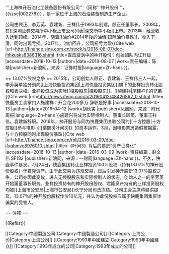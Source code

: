 '''上海神开石油化工装备股份有限公司'''（简称'''神开股份'''，{{szse|002278}}），是一家位于上海的石油装备制造生产企业。

公司由顾正、李芳英、袁建新、王祥伟于1993年创建。顾正任董事长。2009年，在[[深圳证券交易所中小板上市公司列表|深交所中小板]]上市。2013年，经营收入达到顶峰。2014年，随着[[油价#2014年後的油價|国际油价暴跌]]，收入下滑，同时出现亏损。2017年，油价回升，公司扭亏为盈<ref name="a1">{{Cite web |url=http://finance.sina.com.cn/stock/s/2018-08-07/doc-ihhkusks8386316.shtml |title=直击漩涡中的神开股份：创始团队内讧升级 |accessdate=2018-10-13 |author=|date=2018-08-07 |work=责任编辑：陈靖|publisher=新浪网，来源：证券时报|language=Zh-hans }}</ref>。

== 13.07%股权之争 ==
2015年，公司创始人顾正、袁建新、王祥伟三人一起，李芳英单独分别向[[上海快鹿投资集团|上海快鹿投资集团]]旗下的业祥投资转让股权和表决权。业祥投资成为实际[[控股股东|控股股东]]，[[施建祥|施建祥]]的兄弟<ref>{{Cite web |url=http://news.ifeng.com/a/20160412/48426862_0.shtml |title=快鹿员工谈掌门人施建祥：开会花200多万 辞职是好事 |accessdate=2018-10-13 |author=|date=2016-04-12 |work=胡秋实 |publisher=凤凰网，来源：时代周报|language=Zh-hans }}</ref>施建兴<ref name="a1"/>将成为实际控制人。董事长顾英、董事王祥伟、袁建新辞职<ref name="a1"/>。2016年，神开股份与同为快鹿集团关联公司的[[十方控股|十方控股]]参与电影《[[葉問3|叶问3]]》的资本运作。3月，因电影票房造假被揭露，与十方控股同时出现股价暴跌<ref>{{Cite web |url=http://finance.sina.com.cn/roll/2016-03-09/doc-ifxqhmve8976010.shtml |title=《叶问3》背后的票房“资产证券化” |accessdate=2018-10-13 |author=|date=2016-03-09 |work=责任编辑：赵文伟 SF182 |publisher=新浪网，来源：一财网|language=Zh-hans }}</ref>。不久，快鹿事件暴发。7月24日，快鹿集团转让业祥投资100%股权（持有13.07%的神开股份股权）于君隆资产。由于此交易为违规交易，日后引发神开股份13.07%股权之争。公司亦因此变故，进入无控股股东和实际控制人的状态，创始人之一的李芳英开始履董事长职务。业祥投资持有的神开股份股权、君隆资产持有的业祥投资股权均被[[上海市公安局|上海市公安局]]长宁分局司法冻结。公司工会主席蒋赣洪提及，13.07%的神开股份股权作价10亿元，并认为此份股权应属于快鹿集团集资诈骗案的受害人<ref name="a1"/>。

== 注释 ==

{{Reflist}}

[[Category:中國製造公司|Category:中國製造公司]]
[[Category:上海公司|Category:上海公司]]
[[Category:1993年中國建立|Category:1993年中國建立]]
[[Category:1993年成立的公司|Category:1993年成立的公司]]